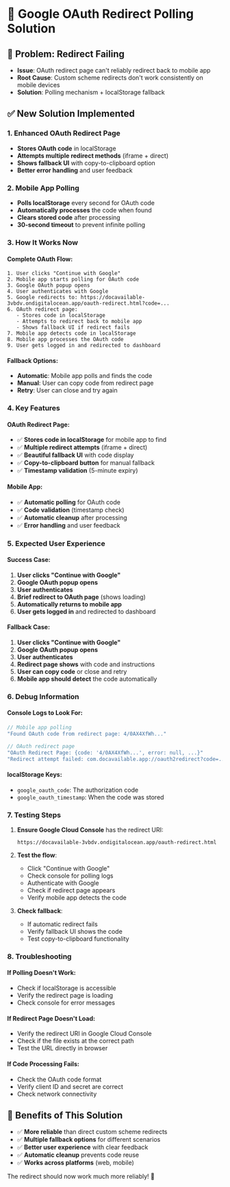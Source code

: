 # 🔄 Google OAuth Redirect Polling Solution

## 🚨 **Problem: Redirect Failing**
- **Issue**: OAuth redirect page can't reliably redirect back to mobile app
- **Root Cause**: Custom scheme redirects don't work consistently on mobile devices
- **Solution**: Polling mechanism + localStorage fallback

## ✅ **New Solution Implemented**

### **1. Enhanced OAuth Redirect Page**
- **Stores OAuth code** in localStorage
- **Attempts multiple redirect methods** (iframe + direct)
- **Shows fallback UI** with copy-to-clipboard option
- **Better error handling** and user feedback

### **2. Mobile App Polling**
- **Polls localStorage** every second for OAuth code
- **Automatically processes** the code when found
- **Clears stored code** after processing
- **30-second timeout** to prevent infinite polling

### **3. How It Works Now**

#### **Complete OAuth Flow:**
```
1. User clicks "Continue with Google"
2. Mobile app starts polling for OAuth code
3. Google OAuth popup opens
4. User authenticates with Google
5. Google redirects to: https://docavailable-3vbdv.ondigitalocean.app/oauth-redirect.html?code=...
6. OAuth redirect page:
   - Stores code in localStorage
   - Attempts to redirect back to mobile app
   - Shows fallback UI if redirect fails
7. Mobile app detects code in localStorage
8. Mobile app processes the OAuth code
9. User gets logged in and redirected to dashboard
```

#### **Fallback Options:**
- **Automatic**: Mobile app polls and finds the code
- **Manual**: User can copy code from redirect page
- **Retry**: User can close and try again

### **4. Key Features**

#### **OAuth Redirect Page:**
- ✅ **Stores code in localStorage** for mobile app to find
- ✅ **Multiple redirect attempts** (iframe + direct)
- ✅ **Beautiful fallback UI** with code display
- ✅ **Copy-to-clipboard button** for manual fallback
- ✅ **Timestamp validation** (5-minute expiry)

#### **Mobile App:**
- ✅ **Automatic polling** for OAuth code
- ✅ **Code validation** (timestamp check)
- ✅ **Automatic cleanup** after processing
- ✅ **Error handling** and user feedback

### **5. Expected User Experience**

#### **Success Case:**
1. **User clicks "Continue with Google"**
2. **Google OAuth popup opens**
3. **User authenticates**
4. **Brief redirect to OAuth page** (shows loading)
5. **Automatically returns to mobile app**
6. **User gets logged in** and redirected to dashboard

#### **Fallback Case:**
1. **User clicks "Continue with Google"**
2. **Google OAuth popup opens**
3. **User authenticates**
4. **Redirect page shows** with code and instructions
5. **User can copy code** or close and retry
6. **Mobile app should detect** the code automatically

### **6. Debug Information**

#### **Console Logs to Look For:**
```javascript
// Mobile app polling
"Found OAuth code from redirect page: 4/0AX4XfWh..."

// OAuth redirect page
"OAuth Redirect Page: {code: '4/0AX4XfWh...', error: null, ...}"
"Redirect attempt failed: com.docavailable.app://oauth2redirect?code=..."
```

#### **localStorage Keys:**
- `google_oauth_code`: The authorization code
- `google_oauth_timestamp`: When the code was stored

### **7. Testing Steps**

1. **Ensure Google Cloud Console** has the redirect URI:
   ```
   https://docavailable-3vbdv.ondigitalocean.app/oauth-redirect.html
   ```

2. **Test the flow**:
   - Click "Continue with Google"
   - Check console for polling logs
   - Authenticate with Google
   - Check if redirect page appears
   - Verify mobile app detects the code

3. **Check fallback**:
   - If automatic redirect fails
   - Verify fallback UI shows the code
   - Test copy-to-clipboard functionality

### **8. Troubleshooting**

#### **If Polling Doesn't Work:**
- Check if localStorage is accessible
- Verify the redirect page is loading
- Check console for error messages

#### **If Redirect Page Doesn't Load:**
- Verify the redirect URI in Google Cloud Console
- Check if the file exists at the correct path
- Test the URL directly in browser

#### **If Code Processing Fails:**
- Check the OAuth code format
- Verify client ID and secret are correct
- Check network connectivity

## 🎯 **Benefits of This Solution**

- ✅ **More reliable** than direct custom scheme redirects
- ✅ **Multiple fallback options** for different scenarios
- ✅ **Better user experience** with clear feedback
- ✅ **Automatic cleanup** prevents code reuse
- ✅ **Works across platforms** (web, mobile)

The redirect should now work much more reliably! 🚀
